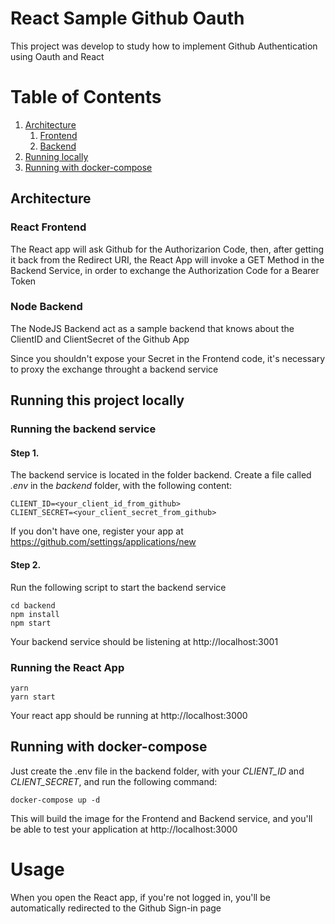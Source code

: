 # React Sample Github Oauth
This project was develop to study how to implement Github Authentication using Oauth and React

# Table of Contents
1. [Architecture](#architecture)
    1. [Frontend](#react-frontend)
    2. [Backend](#node-backend)
2. [Running locally](#running-this-project-locally)
3. [Running with docker-compose](#running-with-docker-compose)
## Architecture

### React Frontend
The React app will ask Github for the Authorizarion Code, then, after getting it back
from the Redirect URI, the React App will invoke a GET Method in the Backend Service,
in order to exchange the Authorization Code for a Bearer Token

### Node Backend

The NodeJS Backend act as a sample backend that knows about the ClientID and ClientSecret of the Github App

Since you shouldn't expose your Secret in the Frontend code, it's necessary to proxy the exchange throught a backend service

## Running this project locally

### Running the backend service

#### Step 1.
The backend service is located in the folder backend.
Create a file called *.env* in the *backend* folder, with the following content:

```dotenv
CLIENT_ID=<your_client_id_from_github>
CLIENT_SECRET=<your_client_secret_from_github>
```

If you don't have one, register your app at https://github.com/settings/applications/new

#### Step 2.

Run the following script to start the backend service
```shell script
cd backend
npm install
npm start
```

Your backend service should be listening at http://localhost:3001

### Running the React App

```shell script
yarn
yarn start
```

Your react app should be running at http://localhost:3000


## Running with docker-compose

Just create the .env file in the backend folder, with your *CLIENT_ID* and *CLIENT_SECRET*, and run the following command:
```shell script
docker-compose up -d
```

This will build the image for the Frontend and Backend service, and you'll be able to test your application at http://localhost:3000
# Usage

When you open the React app, if you're not logged in, you'll be automatically redirected to the Github Sign-in page
